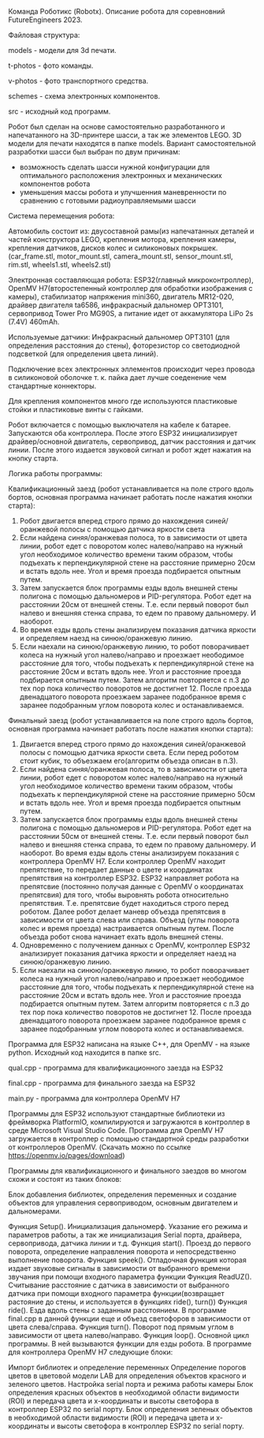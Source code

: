 Команда Роботикс (Robotx). Описание робота для соревновний FutureEngineers 2023.

Файловая структура:

models - модели для 3d печати.

t-photos - фото команды.

v-photos - фото транспортного средства.

schemes - схема электронных компонентов.

src - исходный код программ.

Робот был сделан на основе самостоятельно разработанного и напечатанного на 3D-принтере шасси, а так же элементов LEGO. 3D модели для печати находятся в папке models. Вариант самостоятельной разработки шасси был выбран по двум причинам:

- возможность сделать шасси нужной конфигурации для оптимального расположения электронных и механических компонентов робота
- уменьшения массы робота и улучшенния маневренности по сравнению с готовыми радиоуправляемыми шасси
  
Система перемещения робота:

Автомобиль состоит из: двусоставной рамы(из напечатанных деталей и частей конструктора LEGO, крепления мотора, крепления камеры, крепления датчиков, дисков колес и силиконовых покрышек.(car_frame.stl, motor_mount.stl, camera_mount.stl, sensor_mount.stl, rim.stl, wheels1.stl, wheels2.stl)

Электронная составляющая робота: ESP32(главный микроконтроллер), OpenMV H7(второстепенный контроллер для обработки изображения с камеры), стабилизатор напряжения mini360, двигатель MR12-020, драйвер двигателя ta6586, инфракрасный дальномер OPT3101, сервопривод Tower Pro MG90S, а питание идет от аккамулятора LiPo 2s (7.4V) 460mAh.

Используемые датчики: Инфракрасный дальномер OPT3101 (для определения расстояния до стены), фоторезистор со светодиодной подсветкой (для определения цвета линий).

Подключение всех электронных эллементов происходит через провода в силиконовой оболочке т. к. пайка дает лучше соеденение чем стандартные коннекторы.

Для крепления компонентов много где используются пластиковые стойки и пластиковые винты с гайками.

Робот включается с помощью выключателя на кабеле к батарее. Запускаются оба контроллера. После этого ESP32 инициализирует драйвер/основной двигатель, сервопривод, датчик расстояния и датчик линии. После этого издается звуковой сигнал и робот ждет нажатия на кнопку старта.

Логика работы программы:

Квалификационный заезд (робот устанавливается на поле строго вдоль бортов, основная программа начинает работать после нажатия кнопки старта):

1. Робот двигается вперед строго прямо до нахождения синей/оранжевой полосы с помощью датчика яркости света
2. Если найдена синяя/оранжевая полоса, то в зависимости от цвета линии, робот едет с поворотом колес налево/направо на нужный угол необходимое количество времени таким образом, чтобы подъехать к перпендикулярной стене на расстояние примерно 20см и встать вдоль нее. Угол и время проезда подбирается опытным путем.
3. Затем запускается блок программы езды вдоль внешней стены полигона с помощью дальномеров и PID-регулятора. Робот едет на расстоянии 20см от внешней стены. Т.е. если первый поворот был налево и внешняя стенка справа, то едем по правому дальномеру. И наоборот.
4. Во время езды вдоль стены анализируем показания датчика яркости и определяем наезд на синюю/оранжевую линию.
5. Если наехали на синюю/оранжевую линию, то робот поворачивает колеса на нужный угол налево/направо и проезжает неободимое расстояние для того, чтобы подъехать к перпендикулярной стене на расстояние 20см и встать вдоль нее. Угол и расстояние проезда подбирается опытным путем.
Затем алгоритм повторяется с п.3 до тех пор пока количество поворотов не достигнет 12.
После проезда двенадцатого поворота проезжаем заранее подобранное время с заранее подобранным углом поворота колес и останавливаемся.

Финальный заезд (робот устанавливается на поле строго вдоль бортов, основная программа начинает работать после нажатия кнопки старта):

1. Двигается вперед строго прямо до нахождения синей/оранжевой полосы с помощью датчика яркости света. Если перед роботом стоит кубик, то объезжаем его(алгоритм объезда описан в п.3).
2. Если найдена синяя/оранжевая полоса, то в зависимости от цвета линии, робот едет с поворотом колес налево/направо на нужный угол необходимое количество времени таким образом, чтобы подъехать к перпендикулярной стене на расстояние примерно 50см и встать вдоль нее. Угол и время проезда подбирается опытным путем.
3. Затем запускается блок программы езды вдоль внешней стены полигона с помощью дальномеров и PID-регулятора. Робот едет на расстоянии 50см от внешней стены. Т.е. если первый поворот был налево и внешняя стенка справа, то едем по правому дальномеру. И наоборот.
Во время езды вдоль стены анализируем показания с контроллера OpenMV H7. Если контроллер OpenMV находит препятствие, то передает данные о цвете и координатах препятствия на контроллер ESP32. ESP32 направляет робота на препятсвие (постоянно получая данные с OpenMV о координатах препятсвия) для того, чтобы выровнять робота относительно препятствия. Т.е. препятсвие будет находиться строго перед роботом. Далее робот делает маневр объезда препятсвия в зависимости от цвета слева или справа. Объезд (углы поворота колес и время проезда) настраивается опытным путем. После объезда робот снова начинает ехать вдоль внешней стены.
4. Одновременно с получением данных с OpenMV, контроллер ESP32 анализирует показания датчика яркости и определяет наезд на синюю/оранжевую линию.
5. Если наехали на синюю/оранжевую линию, то робот поворачивает колеса на нужный угол налево/направо и проезжает неободимое расстояние для того, чтобы подъехать к перпендикулярной стене на расстояние 20см и встать вдоль нее. Угол и расстояние проезда подбирается опытным путем.
Затем алгоритм повторяется с п.3 до тех пор пока количество поворотов не достигнет 12.
После проезда двенадцатого поворота проезжаем заранее подобранное время с заранее подобранным углом поворота колес и останавливаемся.

Программа для ESP32 написана на языке C++, для OpenMV - на языке python. Исходный код находится в папке src.

qual.cpp - программа для квалификационного заезда на ESP32

final.cpp - программа для финального заезда на ESP32

main.py - программа для контроллера OpenMV H7

Программы для ESP32 используют стандартные библиотеки из фреймворка PlatformIO, компилируются и загружаются в контроллер в среде Microsoft Visual Studio Code. Программа для OpenMV H7 загружается в контроллер с помощью стандартной среды разработки от контроллеров OpenMV. (Скачать можно по ссылке https://openmv.io/pages/download)

Программы для квалификационного и финального заездов во многом схожи и состоят из таких блоков:

Блок добавления библиотек, определения переменных и создание объектов для управления сервоприводом, основным двигателем и дальномерами.

Функция Setup(). Инициализация дальномерф. Указание его режима и параметров работы, а так же инициализация Serial порта, драйвера, сервопривода, датчика линии и т.д.
Функция start(). Проезд до первого поворота, определение направления поворота и непосредственно выполнение поворота.
Функция speek(). Отладочная функция которая издает звуковые сигналы в зависимости от выбранного времени звучания при помощи входного параметра функции
Функция ReadUZ(). Считывание расстояние с датчика в зависимости от выбранного датчика при помощи входного параметра функции(возвращает растояние до стены, и используется в функциях ride(), turn())
Функция ride(). Езда вдоль стены с заданным расстоянием. В программе final.cpp в данной функции еще и объезд светофоров в зависимости от цвета слева/справа.
Функция turn(). Поворот под прямым углом в зависимости от цвета налево/направо.
Функция loop(). Основной цикл программы. В ней вызываются функции для езды робота.
В программе для контроллера OpenMV H7 следующие блоки:

Импорт библиотек и определение переменных
Определение порогов цветов в цветовой модели LAB для определения объектов красного и зеленого цветов.
Настройка serial порта и режима работы камеры
Блок определения красных объектов в необходимой области видимости (ROI) и передача цвета и х-координаты и высоты светофора в контроллер ESP32 по serial порту.
Блок определения зеленых объектов в необходимой области видимости (ROI) и передача цвета и х-координаты и высоты светофора в контроллер ESP32 по serial порту.
